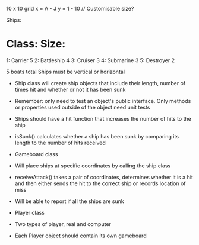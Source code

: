 10 x 10 grid
x = A - J
y = 1 - 10
// Customisable size?

Ships:
#  Class:      Size:
1: Carrier     5
2: Battleship  4
3: Cruiser     3
4: Submarine   3
5: Destroyer   2

5 boats total
Ships must be vertical or horizontal

- Ship class will create ship objects that include their length, number of times hit and whether or not it has been sunk
- Remember: only need to test an object's public interface. Only methods or properties used outside of the object need unit tests
- Ships should have a hit function that increases the number of hits to the ship
- isSunk() calculates whether a ship has been sunk by comparing its length to the number of hits received

- Gameboard class
- Will place ships at specific coordinates by calling the ship class
- receiveAttack() takes a pair of coordinates, determines whether it is a hit and then either sends the hit to the correct ship or records location of miss
- Will be able to report if all the ships are sunk

- Player class
- Two types of player, real and computer
- Each Player object should contain its own gameboard

